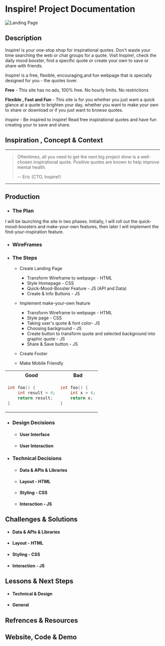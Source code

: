 #  Inspire! Project Documentation 

![Landing Page](https://eric-asare.github.io/ConnectionsLab/projectOne/images/documentationImages/landingPage2.png)

## Description

Inspire! is your one-stop shop for inspirational quotes. Don't waste your time searching the web or chat groups for a quote. Visit Inspire!, check the daily mood booster, find a specific quote or create your own to save or share with friends. 

Inspire! is a free, flexible, encouraging,and fun  webpage that is specially designed for you - the quotes lover. 

**Free** - This site has no ads, 100% free. No hourly limits. No restrictions

**Flexible , Fast and Fun** - This site is for you whether you just want a quick glance at a quote to brighten your day, whether you want to make your own to share or download or if you just want to browse quotes. 

*Inspire* -  Be inspired to inspire! Read free inspirational quotes and have fun creating your  to save and share. 

## Inspiration , Concept & Context

---

>  Oftentimes, all you need to get the next big project done is a well-chosen      inspirational quote. 
> Positive quotes are known to help improve mental health. 
>
> -- Eric (CTO, Inspire!)

---

## Production
   * ### The Plan
   I will be launching the site in two phases. Initially, I will roll out the quick-mood-boosters and make-your-own features, then later I will implement the find-your-inspiration feature.

   * ### WireFrames
   
   
   * ### The Steps 
      * Create Landing Page 
         * Transform Wireframe to webpage - HTML
         * Style Homepage - CSS
         * Quick-Mood-Booster Feature - JS (API and Data)
         * Create & Info Buttons - JS

      * Implement make-your-own feature
         * Transform Wireframe to webpage - HTML
         * Style page - CSS
         * Taking user's quote & font color- JS
         * Choosing background - JS
         * Create button to transform quote and selected background into graphic quote - JS
         * Share & Save button - JS


      * Create Footer
         

      * Make Mobile Friendly
      

<table>
<tr>
<th> Good </th>
<th> Bad </th>
</tr>
<tr>
<td>

```c++
int foo() {
    int result = 4;
    return result;
}
```

</td>
<td>

```c++
int foo() { 
    int x = 4;
    return x;
}
```

</td>
</tr>
</table>

   * ### Design Decisions

       * #### User Interface
       * #### User Interaction

   * ### Technical Decisions
       * #### Data & APIs & Libraries
       * #### Layout - HTML
       * #### Styling - CSS
       * #### Interaction - JS

## Challenges & Solutions
   * #### Data & APIs & Libraries
   * #### Layout - HTML
   * #### Styling - CSS
   * #### Interaction - JS

## Lessons & Next Steps
  * #### Technical & Design
  * #### General

## Refrences & Resources

## Website, Code & Demo


